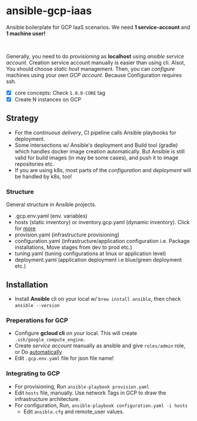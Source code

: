 # ansible-gcp-iaas

Ansible boilerplate for GCP IaaS scenarios. We need **1 service-account** and **1 machine user!**

<br>

Generally, you need to do _provisioning_ as **localhost** using _ansible service account_. Creation service account manually is easier than using cli. Alsot, You should choose _static host_ management. Then, you can _configure_ machines using your _own GCP account_. Because Configuration requires ssh.

- [x] core concepts: Check `1.0.0-CORE` tag
- [x] Create N instances on GCP

## Strategy

- For the _continuous delivery_, CI pipeline calls Ansible playbooks for deployment. 
- Some intersections w/ Ansible's deployment and Build tool (gradle) which handles docker image creation automatically. But Ansible is still valid for build images (in may be some cases), and push it to image repositories etc.
- If you are using k8s, most parts of the _configuration_ and _deployment_ will be handled by k8s, too!

### Structure

General structure in Ansible projects.

- .gcp.env.yaml (env. variables)
- hosts (static inventory) or inventory.gcp.yaml (dynamic inventory). Click for [more](https://github.com/ansible-injection/ansible-gcp-iaas/wiki/Ansible-Inventory-Management-in-GCP)
- provision.yaml (infrastructure provisioning)
- configuration.yaml (infrastructure/application configuration i.e. Package installations, Move stages from dev to prod etc.)
- tuning.yaml (tuning configurations at linux or application level)
- deployment.yaml (application deployment i.e blue/green deployment etc.)

## Installation

- Install **Ansible** cli on your local w/ `brew install ansible`, then check `ansible --version`

### Preperations for GCP

- Configure **gcloud cli** on your local. This will create `.ssh/google_compute_engine`.
- Create _service account_ manually as ansible and give `roles/admin` role, or Do [automatically](https://github.com/ansible-injection/ansible-gcp-iaas/wiki/Service-Account-Creation-in-GCP)
- Edit `.gcp.env.yaml` file for json file name!

### Integrating to GCP

- For provisioning, Run `ansible-playbook provision.yaml`
- Edit `hosts` file, manually. Use network Tags in GCP to draw the infrastructure architecture.
- For configuration, Run, `ansible-playbook configuration.yaml -i hosts`
    - Edit `ansible.cfg` and remote_user values.


